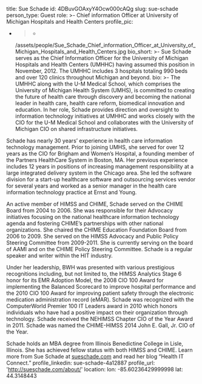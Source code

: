 title: Sue Schade
id: 4DBuvGOAxyY4Ocw000cAQg
slug: sue-schade
person_type: Guest
role: >-
  Chief information Officer at University of Michigan Hospitals and Health
  Centers
profile_pic:
  - >-
    /assets/people/Sue_Schade_Chief_information_Officer_at_University_of_Michigan_Hospitals_and_Health_Centers.jpg
bio_short: >-
  Sue Schade serves as the Chief Information Officer for the University of
  Michigan Hospitals and Health Centers (UMHHC) having assumed this position in
  November, 2012. The UMHHC includes 3 hospitals totaling 990 beds and over 120
  clinics throughout Michigan and beyond.
bio: >-
  The UMHHC along with the U-M Medical School, which comprises the University of
  Michigan Health System (UMHS), is committed to creating the future of health
  care through discovery and becoming the national leader in health care, health
  care reform, biomedical innovation and education. In her role, Schade provides
  direction and oversight to information technology initiatives at UMHHC and
  works closely with the CIO for the U-M Medical School and collaborates with
  the University of Michigan CIO on shared infrastructure initiatives.


  Schade has nearly 30 years’ experience in health care information technology
  management. Prior to joining UMHS, she served for over 12 years as the CIO for
  Brigham and Women’s Hospital, a founding member of the Partners HealthCare
  System in Boston, MA. Her previous experience includes 12 years in positions
  of increasing management responsibility at a large integrated delivery system
  in the Chicago area. She led the software division for a start-up healthcare
  software and outsourcing services vendor for several years and worked as a
  senior manager in the health care information technology practice at Ernst and
  Young.


  An active member of HIMSS and CHIME, Schade served on the CHIME Board from
  2004 to 2006. She was responsible for their Advocacy initiatives focusing on
  the national healthcare information technology agenda and fostering CHIME’s
  partnerships with other national organizations. She chaired the CHIME
  Education Foundation Board from 2006 to 2009. She served on the HIMSS Advocacy
  and Public Policy Steering Committee from 2009-2011. She is currently serving
  on the board of AAMI and on the CHIME Policy Steering Committee. Schade is a
  regular speaker and writer within the HIT industry.


  Under her leadership, BWH was presented with various prestigious recognitions
  including, but not limited to, the HIMSS Analytics Stage 6 honor for its EMR
  Adoption Model, the 2008 CIO 100 Award for implementing the Balanced Scorecard
  to improve hospital performance and the 2010 CIO 100 Award for improving
  patient safety through the electronic medication administration record (eMAR).
  Schade was recognized with the ComputerWorld Premier 100 IT Leaders award in
  2010 which honors individuals who have had a positive impact on their
  organization through technology. Schade received the NEHIMSS Chapter CIO of
  the Year Award in 2011. Schade was named the CHIME-HIMSS 2014 John E. Gall,
  Jr. CIO of the Year.


  Schade holds an MBA degree from Illinois Benedictine College in Lisle,
  Illinois. She has achieved fellow status with both HIMSS and CHIME. Learn more
  from Sue Schade at [sueschade.com](http://sueschade.com/) and read her blog
  “Health IT Connect.”
profile_linkedin: sue-schade-4a12887
profile_url: 'http://sueschade.com/about/'
location:
  lon: -85.60236429999998
  lat: 44.3148443
